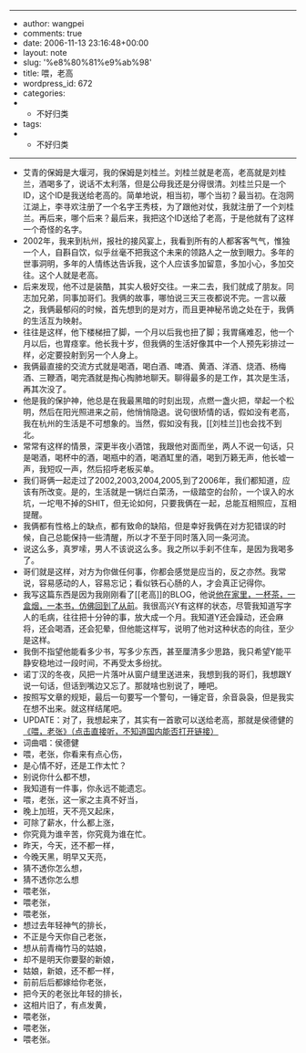 - ---
- author: wangpei
- comments: true
- date: 2006-11-13 23:16:48+00:00
- layout: note
- slug: '%e8%80%81%e9%ab%98'
- title: 喂，老高
- wordpress_id: 672
- categories:
- - 不好归类
- tags:
- - 不好归类
- ---
- 艾青的保姆是大堰河，我的保姆是刘桂兰。刘桂兰就是老高，老高就是刘桂兰，酒喝多了，说话不太利落，但是公母我还是分得很清。刘桂兰只是一个ID，这个ID是我送给老高的。简单地说，相当初，哪个当初？最当初。在泡网江湖上，李寻欢注册了一个名字王秀枝，为了跟他对仗，我就注册了一个刘桂兰。再后来，哪个后来？最后来，我把这个ID送给了老高，于是他就有了这样一个奇怪的名字。
- 2002年，我来到杭州，报社的接风宴上，我看到所有的人都客客气气，惟独一个人，自斟自饮，似乎丝毫不把我这个未来的领路人之一放到眼力。多年的世事洞明，多年的人情练达告诉我，这个人应该多加留意，多加小心，多加交往。这个人就是老高。
- 后来发现，他不过是装酷，其实人极好交往。一来二去，我们就成了朋友。同志加兄弟，同事加哥们。我俩的故事，哪怕说三天三夜都说不完。一言以蔽之，我俩最郁闷的时候，首先想到的是对方，而且更神秘吊诡之处在于，我俩的生活互为映射。
- 往往是这样，他下楼梯扭了脚，一个月以后我也扭了脚；我胃痛难忍，他一个月以后，也胃痉挛。他长我十岁，但我俩的生活好像其中一个人预先彩排过一样，必定要投射到另一个人身上。
- 我俩最直接的交流方式就是喝酒，喝白酒、啤酒、黄酒、洋酒、烧酒、杨梅酒、三鞭酒，喝完酒就是掏心掏肺地聊天。聊得最多的是工作，其次是生活，再其次没了。
- 他是我的保护神，他总是在我最黑暗的时刻出现，点燃一盏火把，举起一个松明，然后在阳光照进来之前，他悄悄隐退。说句很矫情的话，假如没有老高，我在杭州的生活是不可想象的。当然，假如没有我，[[刘桂兰]]也会找不到北。
- 常常有这样的情景，深更半夜小酒馆，我跟他对面而坐，两人不说一句话，只是喝酒，喝杯中的酒，喝瓶中的酒，喝酒缸里的酒，喝到万籁无声，他长嘘一声，我短叹一声，然后招呼老板买单。
- 我们哥俩一起走过了2002,2003,2004,2005,到了2006年，我们都知道，应该有所改变。是的，生活就是一锅烂白菜汤，一级踏空的台阶，一个误入的水坑，一坨甩不掉的SHIT，但无论如何，只要我俩在一起，总能互相照应，互相提醒。
- 我俩都有性格上的缺点，都有致命的缺陷，但是幸好我俩在对方犯错误的时候，自己总能保持一些清醒，所以才不至于同时落入同一条河流。
- 说这么多，真罗嗦，男人不该说这么多。我之所以手刹不住车，是因为我喝多了。
- 哥们就是这样，对方为你做任何事，你都会感觉是应当的，反之亦然。我常说，容易感动的人，容易忘记；看似铁石心肠的人，才会真正记得你。
- 我写这篇东西是因为我刚刚看了[[老高]]的BLOG，他说[他在家里，一杯茶，一盒烟，一本书，仿佛回到了从前](http://www.golao.com/post/291.html)。我很高兴Y有这样的状态，尽管我知道写字人的毛病，往往把十分钟的事，放大成一个月。我知道Y还会躁动，还会麻将，还会喝酒，还会犯晕，但他能这样写，说明了他对这种状态的向往，至少是这样。
- 我倒不指望他能看多少书，写多少东西，甚至厘清多少思路，我只希望Y能平静安稳地过一段时间，不再受太多纷扰。
- 诺丁汉的冬夜，风把一片落叶从窗户缝里送进来，我想到我的哥们，我想跟Y说一句话，但话到嘴边又忘了。那就啥也别说了，睡吧。
- 按照写文章的规矩，最后一句要写一个警句，一锤定音，余音袅袅，但是我实在想不出来。就这样结尾吧。
- UPDATE：对了，我想起来了，其实有一首歌可以送给老高，那就是侯德健的[《喂，老张》（点击直接听，不知道国内能否打开链接）](http://www.9ymp3.com/song/20179.htm)
- 词曲唱：侯德健
- 喂，老张，你看来有点心伤，
- 是心情不好，还是工作太忙？
- 别说你什么都不想，
- 我知道有一件事，你永远不能遗忘。
- 喂，老张，这一家之主真不好当，
- 晚上加班，天不亮又起床，
- 可除了薪水，什么都上涨，
- 你究竟为谁辛苦，你究竟为谁在忙。
- 昨天，今天，还不都一样，
- 今晚天黑，明早又天亮，
- 猜不透你怎么想，
- 猜不透你怎么想
- 喂老张，
- 喂老张，
- 喂老张，
- 想过去年轻神气的排长，
- 不正是今天你自己老张，
- 想从前青梅竹马的姑娘，
- 却不是明天你要娶的新娘，
- 姑娘，新娘，还不都一样，
- 前前后后都嫁给你老张，
- 把今天的老张比年轻的排长，
- 这相片旧了，有点发黄，
- 喂老张，
- 喂老张，
- 喂老张。
